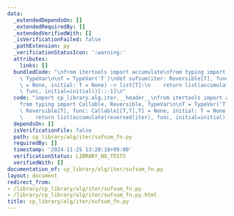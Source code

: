 ```yaml
---
data:
  _extendedDependsOn: []
  _extendedRequiredBy: []
  _extendedVerifiedWith: []
  _isVerificationFailed: false
  _pathExtension: py
  _verificationStatusIcon: ':warning:'
  attributes:
    links: []
  bundledCode: "\nfrom itertools import accumulate\nfrom typing import Callable, Reversible,\
    \ TypeVar\n\nT = TypeVar('T')\ndef sufsum(iter: Reversible[T], func: Callable[[T,T],T]\
    \ = None, initial: T = None) -> list[T]:\n    return list(accumulate(reversed(iter),\
    \ func, initial=initial))[::-1]\n"
  code: "import cp_library.alg.iter.__header__\nfrom itertools import accumulate\n\
    from typing import Callable, Reversible, TypeVar\n\nT = TypeVar('T')\ndef sufsum(iter:\
    \ Reversible[T], func: Callable[[T,T],T] = None, initial: T = None) -> list[T]:\n\
    \    return list(accumulate(reversed(iter), func, initial=initial))[::-1]"
  dependsOn: []
  isVerificationFile: false
  path: cp_library/alg/iter/sufsum_fn.py
  requiredBy: []
  timestamp: '2024-11-25 13:28:18+09:00'
  verificationStatus: LIBRARY_NO_TESTS
  verifiedWith: []
documentation_of: cp_library/alg/iter/sufsum_fn.py
layout: document
redirect_from:
- /library/cp_library/alg/iter/sufsum_fn.py
- /library/cp_library/alg/iter/sufsum_fn.py.html
title: cp_library/alg/iter/sufsum_fn.py
---
```

